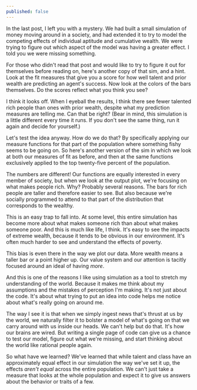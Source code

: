 ```yaml
---
published: false
---
```

In the last post, I left you with a mystery. We had built a small simulation of money moving around in a society, and had extended it to try to model the competing effects of individual aptitude and cumulative wealth. We were trying to figure out which aspect of the model was having a greater effect. I told you we were missing something. 

For those who didn't read that post and would like to try to figure it out for themselves before reading on, here's another copy of that sim, and a hint. Look at the fit measures that give you a score for how well talent and prior wealth are predicting an agent's success. Now look at the colors of the bars themselves. Do the scores reflect what you think you see?




I think it looks off. When I eyeball the results, I think there see fewer talented rich people than ones with prior wealth, despite what my prediction measures are telling me. Can that be right? (Bear in mind, this simulation is a little different every time it runs. If you don't see the same thing, run it again and decide for yourself.)

Let's test the idea anyway. How do we do that? By specifically applying our measure functions for that part of the population where something fishy seems to be going on. So here's another version of the sim in which we look at both our measures of fit as before, and then at the same functions exclusively applied to the top twenty-five percent of the population.



The numbers are different! Our functions are equally interested in every member of society, but when we look at the output plot, we're focusing on what makes people rich. Why? Probably several reasons. The bars for rich people are taller and therefore easier to see. But also because we're socially programmed to attend to that part of the distribution that corresponds to the wealthy. 

This is an easy trap to fall into. At some level, this entire simulation has become more about what makes someone rich than about what makes someone poor. And this is much like life, I think. It's easy to see the impacts of extreme wealth, because it tends to be obvious in our environment. It's often much harder to see and understand the effects of poverty.

This bias is even there in the way we plot our data. More wealth means a taller bar or a point higher up. Our value system and our attention is tacitly focused around an ideal of having *more*.

And this is one of the reasons I like using simulation as a tool to stretch my understanding of the world. Because it makes me think about my assumptions and the mistakes of perception I'm making. It's not just about the code. It's about what trying to put an idea into code helps me notice about what's really going on around me.

The way I see it is that when we simply ingest news that's thrust at us by the world, we naturally filter it to bolster a model of what's going on that we carry around with us inside our heads. We can't help but do that. It's how our brains are wired. But writing a single page of code can give us a chance to test our model, figure out what we're missing, and start thinking about the world like rational people again.

So what have we learned? We've learned that while talent and class have an approximately equal effect in our simulation the way we've set it up, the effects *aren't equal* across the entire population. We can't just take a measure that looks at the whole population and expect it to give us answers about the behavior or traits of a few. 







